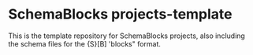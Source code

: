 # SchemaBlocks projects-template

This is the template repository for SchemaBlocks projects, also including the schema files for the {S}[B] 'blocks" format.
